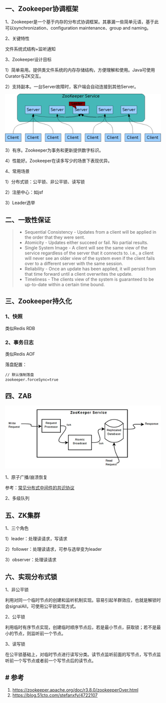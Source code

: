 ## 一、Zookeeper协调框架

1、Zookeeper是一个基于内存的分布式协调框架。其暴漏一些简单元语，基于此可以synchronization、configuration maintenance、group and naming。

2、关键特性

文件系统式结构+监听通知

3、Zookeeper设计目标

1）简单易用。提供类文件系统的内存存储结构，方便理解和使用。Java可使用Curator与ZK交互。

2）支持副本。一台Server故障时，客户端会自动连接到其他Server。

![ZooKeeper Service](pic/zkservice.jpg)

3）有序。Zookeeper为事务和更新提供数字标识。

4）性能好。Zookeeper在读多写少的场景下表现优异。

4、常用场景

1）分布式锁：公平锁、非公平锁、读写锁

2）注册中心：如jsf

3）Leader选举

## 二、一致性保证

> - Sequential Consistency - Updates from a client will be applied in the order that they were sent.
> - Atomicity - Updates either succeed or fail. No partial results.
> - Single System Image - A client will see the same view of the service regardless of the server that it connects to. i.e., a client will never see an older view of the system even if the client fails over to a different server with the same session.
> - Reliability - Once an update has been applied, it will persist from that time forward until a client overwrites the update.
> - Timeliness - The clients view of the system is guaranteed to be up-to-date within a certain time bound.

## 三、Zookeeper持久化

### 1、快照

类似Redis RDB

### 2、事务日志

类似Redis AOF

落盘配置：

```properties
// 默认强制落盘
zookeeper.forceSync=true
```

## 四、ZAB

![ZooKeeper Components](pic/zkcomponents.jpg)

1、原子广播/崩溃恢复

参考：[常见分布式中间件的共识协议](../1.共识协议/2.常见分布式中间件的共识协议.md)

2、多级队列

## 五、ZK集群

1、三个角色

1）leader：处理读请求，写请求

2）follower：处理读请求，可参与选举变为leader

3）observer：处理读请求

## 六、实现分布式锁

1、非公平锁

利用对同一个临时节点的创建和监听机制实现。容易引起羊群效应，也就是解锁时会signalAll，可使用公平锁实现方式。

2、公平锁

利用临时有序节点实现，创建临时顺序节点后，若是最小节点，获取锁；若不是最小的节点，则监听前一个节点。

3、读写锁

在公平锁基础上，对临时节点进行读写分类。读节点监听前面的写节点，写节点监听前一个写节点或者前一个写节点后的读节点。

## # 参考

1. https://zookeeper.apache.org/doc/r3.8.0/zookeeperOver.html
2. https://blog.51cto.com/stefanxfy/4722107

